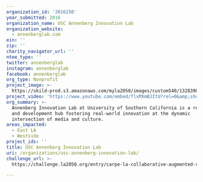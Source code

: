 ```yaml
---
organization_id: '2016250'
year_submitted: 2016
organization_name: USC Annenberg Innovation Lab
organization_website:
  - annenberglab.com
ein: ''
zip: ''
charity_navigator_url: ''
ntee_type: ''
twitter: annenberglab
instagram: annenberglab
facebook: annenberglab
org_type: Nonprofit
project_image: >-
  https://skild-prod.s3.amazonaws.com/myla2050/images/custom540/1328398065741-team91.jpg
project_video: 'https://www.youtube.com/embed/flxMXmBJItU?rel=0&amp;showinfo=0'
org_summary: >-
  Annenberg Innovation Lab at University of Southern California is a research
  and development hub fostering real-world innovation at the dynamic
  intersection of media and culture.
areas_impacted:
  - East LA
  - Westside
project_ids: ''
title: USC Annenberg Innovation Lab
uri: /organizations/usc-annenberg-innovation-lab/
challenge_url: >-
  https://challenge.la2050.org/entry/carpe-la-collaborative-augmented-reality-play-experience-for-families-of-los-angeles

---
```

